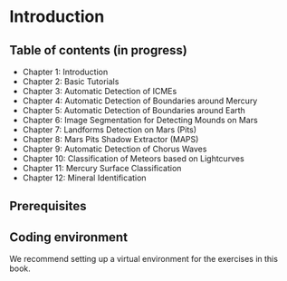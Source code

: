 # Introduction

## Table of contents (in progress)

* Chapter 1: Introduction
* Chapter 2: Basic Tutorials
* Chapter 3: Automatic Detection of ICMEs
* Chapter 4: Automatic Detection of Boundaries around Mercury
* Chapter 5: Automatic Detection of Boundaries around Earth
* Chapter 6: Image Segmentation for Detecting Mounds on Mars
* Chapter 7: Landforms Detection on Mars (Pits)
* Chapter 8: Mars Pits Shadow Extractor (MAPS)
* Chapter 9: Automatic Detection of Chorus Waves
* Chapter 10: Classification of Meteors based on Lightcurves
* Chapter 11: Mercury Surface Classification
* Chapter 12: Mineral Identification

## Prerequisites

## Coding environment

We recommend setting up a virtual environment for the exercises in this book.

